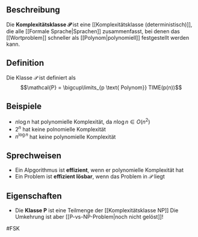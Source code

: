 ## Beschreibung
Die **Komplexitätsklasse $\mathcal{P}$** ist eine [[Komplexitätsklasse (deterministisch)]], die alle [[Formale Sprache|Sprachen]] zusammenfasst, bei denen das [[Wortproblem]] schneller als [[Polynom|polynomiell]] festgestellt werden kann.

## Definition
Die Klasse $\mathcal{P}$ ist definiert als
$$\mathcal{P} = \bigcup\limits_{p \text{ Polynom}} TIME(p(n))$$

## Beispiele
- $n \log n$ hat polynomielle Komplexität, da $n \log n \in O(n^2)$
- $2^n$ hat keine polnomielle Komplexität
- $n^{\log n}$ hat keine polynomielle Komplexität

## Sprechweisen
- Ein Alpgorithmus ist **effizient**, wenn er polynomielle Komplexität hat
- Ein Problem ist **effizient lösbar**, wenn das Problem in $\mathcal{P}$ liegt

## Eigenschaften
- Die **Klasse P** ist eine Teilmenge der [[Komplexitätsklasse NP]]
Die Umkehrung ist aber [[P-vs-NP-Problem|noch nicht gelöst]]!

#FSK 